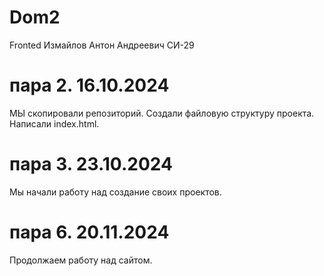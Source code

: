 # Dom2
Fronted 
Измайлов Антон Андреевич СИ-29
# пара 2. 16.10.2024
МЫ скопировали репозиторий. Создали файловую структуру проекта. Написали index.html. 
# пара 3. 23.10.2024
Мы начали работу над создание своих проектов. 
# пара 6. 20.11.2024
Продолжаем работу над сайтом.  